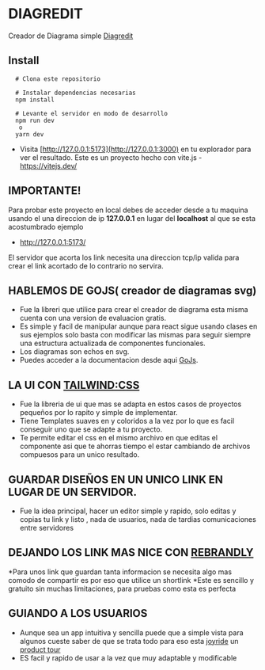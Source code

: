 # DIAGREDIT

Creador de Diagrama simple
[Diagredit](https://diagredit-mv3e1aknj-carsdfj.vercel.app/)

## Install

```shell
  # Clona este repositorio
```

```shell
  # Instalar dependencias necesarias
  npm install
```

```shell
  # Levante el servidor en modo de desarrollo
  npm run dev
   o
  yarn dev
```

- Visita [http://127.0.0.1:5173](http://127.0.0.1:3000) en tu explorador para ver el resultado.
  Este es un proyecto hecho con vite.js -https://vitejs.dev/

## IMPORTANTE!

Para probar este proyecto en local debes de acceder desde a tu maquina usando el una direccion de ip **127.0.0.1** en lugar del **localhost**
al que se esta acostumbrado ejemplo

- http://127.0.0.1:5173/

El servidor que acorta los link necesita una direccion tcp/ip valida para crear el link acortado de lo contrario no servira.

## HABLEMOS DE GOJS( creador de diagramas svg)

- Fue la libreri que utilice para crear el creador de diagrama esta misma cuenta con una version de evaluacion gratis.
- Es simple y facil de manipular aunque para react sigue usando clases en sus ejemplos solo basta con modificar las mismas para seguir siempre una estructura actualizada de componentes funcionales.
- Los diagramas son echos en svg.
- Puedes acceder a la documentacion desde aqui [GoJs](https://gojs.net/latest/api/).

## LA UI CON [TAILWIND:CSS](https://tailwindcss.com/)

- Fue la libreria de ui que mas se adapta en estos casos de proyectos pequeños por lo rapito y simple de implementar.
- Tiene Templates suaves en y coloridos a la vez por lo que es facil conseguir uno que se adapte a tu proyecto.
- Te permite editar el css en el mismo archivo en que editas el componente asi que te ahorras tiempo el estar cambiando de archivos compuesos para un unico resultado.

## GUARDAR DISEÑOS EN UN UNICO LINK EN LUGAR DE UN SERVIDOR.

- Fue la idea principal, hacer un editor simple y rapido, solo editas y copias tu link y listo , nada de usuarios, nada de tardias comunicaciones entre servidores

## DEJANDO LOS LINK MAS NICE CON [REBRANDLY](https://www.rebrandly.com/)

*Para unos link que guardan tanta informacion se necesita algo mas comodo de compartir es por eso que utilice un shortlink
*Este es sencillo y gratuito sin muchas limitaciones, para pruebas como esta es perfecta

## GUIANDO A LOS USUARIOS

- Aunque sea un app intuitiva y sencilla puede que a simple vista para algunos cueste saber de que se trata todo para eso esta [joyride](https://react-joyride.com/) un [product tour](https://userguiding.com/blog/product-tour/)
- ES facil y rapido de usar a la vez que muy adaptable y modificable
